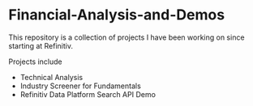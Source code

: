 # Financial-Analysis-and-Demos

This repository is a collection of projects I have been working on since starting at Refinitiv.

Projects include
* Technical Analysis
* Industry Screener for Fundamentals
* Refinitiv Data Platform Search API Demo
